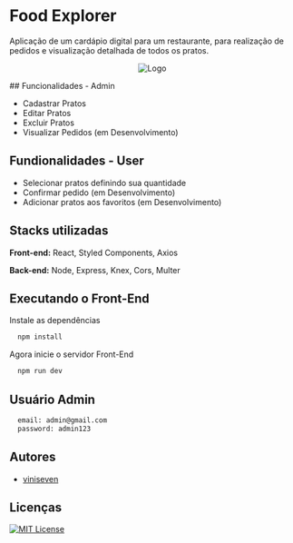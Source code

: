 # Food Explorer

Aplicação de um cardápio digital para um restaurante, para realização de pedidos e visualização detalhada de todos os pratos.


<div align="center">

![Logo](https://i.imgur.com/eUa2vnf.png[/img])

</div>
## Funcionalidades - Admin

- Cadastrar Pratos
- Editar Pratos
- Excluir Pratos
- Visualizar Pedidos (em Desenvolvimento)

## Fundionalidades - User

- Selecionar pratos definindo sua quantidade
- Confirmar pedido (em Desenvolvimento)
- Adicionar pratos aos favoritos (em Desenvolvimento)


## Stacks utilizadas

**Front-end:** React, Styled Components, Axios

**Back-end:** Node, Express, Knex, Cors, Multer


## Executando o Front-End

Instale as dependências
```bash
  npm install
```
Agora inicie o servidor Front-End
```bash
  npm run dev
```

## Usuário Admin
```bash
  email: admin@gmail.com
  password: admin123
```
## Autores

- [viniseven](https://www.github.com/viniseven)


## Licenças

[![MIT License](https://img.shields.io/badge/License-MIT-green.svg)](https://choosealicense.com/licenses/mit/)



